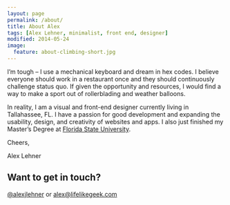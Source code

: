 ```yaml
---
layout: page
permalink: /about/
title: About Alex
tags: [Alex Lehner, minimalist, front end, designer]
modified: 2014-05-24
image:
  feature: about-climbing-short.jpg
---
```


I’m tough – I use a mechanical keyboard and dream in hex codes. I believe everyone should work in a restaurant once and they should continuously challenge status quo. If given the opportunity and resources, I would find a way to make a sport out of rollerblading and weather balloons.

In reality, I am a visual and front-end designer currently living in Tallahassee, FL. I have a passion for good development and expanding the usability, design, and creativity of websites and apps. I also just finished my Master’s Degree at [Florida State University](http://fsu.edu/ "FSU Website...I didn't design it").

Cheers,

Alex Lehner

## Want to get in touch?

[@alexjlehner](https://twitter.com/AlexJLehner "Alex on Twitter") or [alex@lifelikegeek.com](mailto:alex@lifelikegeek.com)